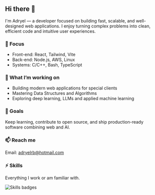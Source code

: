 ## Hi there 👋

I'm Adryel — a developer focused on building fast, scalable, and well-designed web applications.
I enjoy turning complex problems into clean, efficient code and intuitive user experiences.

### 🧠 Focus

* Front-end: React, Tailwind, Vite
* Back-end: Node.js, AWS, Linux
* Systems: C/C++, Bash, TypeScript

### 🚀 What I’m working on

* Building modern web applications for special clients
* Mastering Data Structures and Algorithms
* Exploring deep learning, LLMs and applied machine learning

### 🎯 Goals

Keep learning, contribute to open source, and ship production-ready software combining web and AI.

### 📫 Reach me

Email: <adryelrb@hotmail.com>

### ⚡ Skills

Everything I work or am familiar with.

![Skills badges](https://skillicons.dev/icons?i=js,ts,c,cpp,bash,linux,react,tailwind,vite,nodejs,aws)

